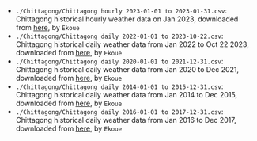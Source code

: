 
* `./Chittagong/Chittagong hourly 2023-01-01 to 2023-01-31.csv`: Chittagong historical hourly weather data on Jan 2023, downloaded from [here](https://www.visualcrossing.com/weather/weather-data-services#), by `Ekoue`
* `./Chittagong/Chittagong daily 2022-01-01 to 2023-10-22.csv`: Chittagong historical daily weather data from Jan 2022 to Oct 22 2023, downloaded from [here](https://www.visualcrossing.com/weather/weather-data-services#), by `Ekoue`
* `./Chittagong/Chittagong daily 2020-01-01 to 2021-12-31.csv`: Chittagong historical daily weather data from Jan 2020 to Dec 2021, downloaded from [here](https://www.visualcrossing.com/weather/weather-data-services#), by `Ekoue`
* `./Chittagong/Chittagong daily 2014-01-01 to 2015-12-31.csv`: Chittagong historical daily weather data from Jan 2014 to Dec 2015, downloaded from [here](https://www.visualcrossing.com/weather/weather-data-services#), by `Ekoue`
* `./Chittagong/Chittagong daily 2016-01-01 to 2017-12-31.csv`: Chittagong historical daily weather data from Jan 2016 to Dec 2017, downloaded from [here](https://www.visualcrossing.com/weather/weather-data-services#), by `Ekoue`


